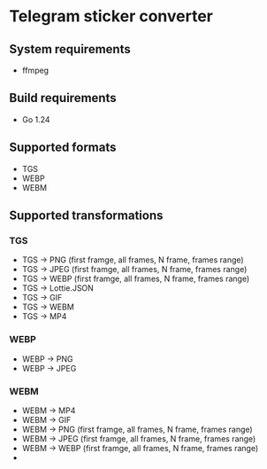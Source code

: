 # Telegram sticker converter

## System requirements
- ffmpeg

## Build requirements
- Go 1.24

## Supported formats
- TGS
- WEBP
- WEBM

## Supported transformations
### TGS
- TGS &rarr; PNG (first framge, all frames, N frame, frames range)
- TGS &rarr; JPEG (first framge, all frames, N frame, frames range)
- TGS &rarr; WEBP (first framge, all frames, N frame, frames range)
- TGS &rarr; Lottie.JSON
- TGS &rarr; GIF
- TGS &rarr; WEBM
- TGS &rarr; MP4

### WEBP
- WEBP &rarr; PNG
- WEBP &rarr; JPEG

### WEBM
- WEBM &rarr; MP4
- WEBM &rarr; GIF
- WEBM &rarr; PNG (first framge, all frames, N frame, frames range)
- WEBM &rarr; JPEG (first framge, all frames, N frame, frames range)
- WEBM &rarr; WEBP (first framge, all frames, N frame, frames range)
- 